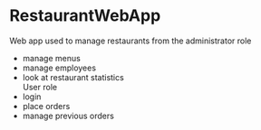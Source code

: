 # RestaurantWebApp

Web app used to manage restaurants from the administrator role
  - manage menus
  - manage employees
  - look at restaurant statistics  
User role
  - login
  - place orders
  - manage previous orders
